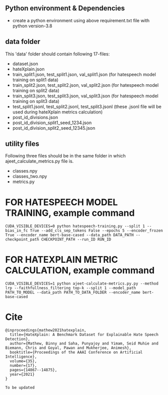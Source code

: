 



## Python environment & Dependencies
* create a python environment using above requirement.txt file with python version-3.8 


## data folder
This 'data' folder should contain following 17-files:
* dataset.json
* hateXplain.json
* train_split1.json, test_split1.json, val_split1.json (for hatespeech model training on split1 data)
* train_split2.json, test_split2.json, val_split2.json (for hatespeech model training on split2 data)
* train_split3.json, test_split3.json, val_split3.json (for hatespeech model training on split3 data)
* test_split1.jsonl, test_split2.jsonl, test_split3.jsonl (these .jsonl file will be used during hateXplain metrics calculation)
* post_id_divisions.json
* post_id_division_split1_seed_1234.json
* post_id_division_split2_seed_12345.json

## utility files
Following three files should be in the same folder in which ajeet_calculate_metrics.py file is.
* classes.npy
* classes_two.npy
* metrics.py


# FOR HATESPEECH MODEL TRAINING, example command

`CUDA_VISIBLE_DEVICES=0 python hatespeech-training.py --split 1 --bias_in_fc True --add_cls_sep_tokens False --epochs 5 --encoder_frozen True --encoder_name bert-base-cased --data_path DATA_PATH --checkpoint_path CHECKPOINT_PATH --run_ID RUN_ID`


# FOR HATEXPLAIN METRIC CALCULATION, example command
`CUDA_VISIBLE_DEVICES=1 python ajeet-calculate-metrics.py.py --method lrp --faithfullness_filtering top-k --split 1 --model_path PATH_TO_MODEL --data_path PATH_TO_DATA_FOLDER --encoder_name bert-base-cased`

# Cite

```
@inproceedings{mathew2021hatexplain,
  title={HateXplain: A Benchmark Dataset for Explainable Hate Speech Detection},
  author={Mathew, Binny and Saha, Punyajoy and Yimam, Seid Muhie and Biemann, Chris and Goyal, Pawan and Mukherjee, Animesh},
  booktitle={Proceedings of the AAAI Conference on Artificial Intelligence},
  volume={35},
  number={17},
  pages={14867--14875},
  year={2021}
}
```

```
To be updated
```


